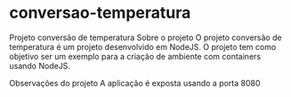 # conversao-temperatura

Projeto conversão de temperatura
Sobre o projeto
O projeto conversão de temperatura é um projeto desenvolvido em NodeJS. O projeto tem como objetivo ser um exemplo para a criação de ambiente com containers usando NodeJS.

Observações do projeto
A aplicação é exposta usando a porta 8080

